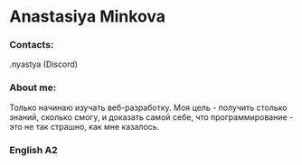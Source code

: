 # Anastasiya Minkova
### Contacts: 
.nyastya (Discord)
### About me: 
Только начинаю изучать веб-разработку. 
Моя цель - получить столько знаний, сколько смогу, и доказать самой себе, что программирование - это не так страшно, как мне казалось.
### English A2
